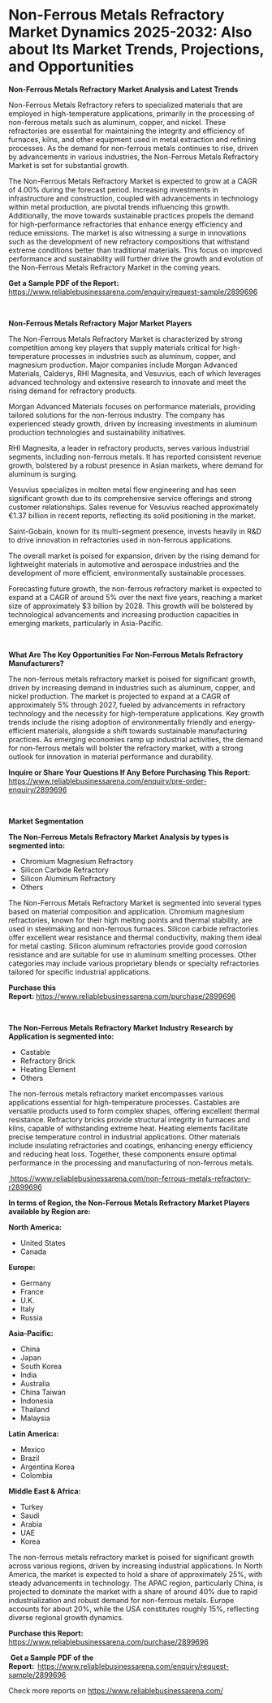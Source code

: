 <p><h1>Non-Ferrous Metals Refractory Market Dynamics 2025-2032: Also about Its Market Trends, Projections, and Opportunities</h1></p><p><strong>Non-Ferrous Metals Refractory Market Analysis and Latest Trends</strong></p>
<p><p>Non-Ferrous Metals Refractory refers to specialized materials that are employed in high-temperature applications, primarily in the processing of non-ferrous metals such as aluminum, copper, and nickel. These refractories are essential for maintaining the integrity and efficiency of furnaces, kilns, and other equipment used in metal extraction and refining processes. As the demand for non-ferrous metals continues to rise, driven by advancements in various industries, the Non-Ferrous Metals Refractory Market is set for substantial growth.</p><p>The Non-Ferrous Metals Refractory Market is expected to grow at a CAGR of 4.00% during the forecast period. Increasing investments in infrastructure and construction, coupled with advancements in technology within metal production, are pivotal trends influencing this growth. Additionally, the move towards sustainable practices propels the demand for high-performance refractories that enhance energy efficiency and reduce emissions. The market is also witnessing a surge in innovations such as the development of new refractory compositions that withstand extreme conditions better than traditional materials. This focus on improved performance and sustainability will further drive the growth and evolution of the Non-Ferrous Metals Refractory Market in the coming years.</p></p>
<p><strong>Get a Sample PDF of the Report:&nbsp;</strong> <a href="https://www.reliablebusinessarena.com/enquiry/request-sample/2899696?utm_campaign=3221&utm_medium=2&utm_source=Github&utm_content=ia&utm_term=16032025&utm_id=non-ferrous-metals-refractory">https://www.reliablebusinessarena.com/enquiry/request-sample/2899696</a></p>
<p>&nbsp;</p>
<p><strong>Non-Ferrous Metals Refractory Major Market Players</strong></p>
<p><p>The Non-Ferrous Metals Refractory Market is characterized by strong competition among key players that supply materials critical for high-temperature processes in industries such as aluminum, copper, and magnesium production. Major companies include Morgan Advanced Materials, Calderys, RHI Magnesita, and Vesuvius, each of which leverages advanced technology and extensive research to innovate and meet the rising demand for refractory products.</p><p>Morgan Advanced Materials focuses on performance materials, providing tailored solutions for the non-ferrous industry. The company has experienced steady growth, driven by increasing investments in aluminum production technologies and sustainability initiatives. </p><p>RHI Magnesita, a leader in refractory products, serves various industrial segments, including non-ferrous metals. It has reported consistent revenue growth, bolstered by a robust presence in Asian markets, where demand for aluminum is surging.</p><p>Vesuvius specializes in molten metal flow engineering and has seen significant growth due to its comprehensive service offerings and strong customer relationships. Sales revenue for Vesuvius reached approximately €1.37 billion in recent reports, reflecting its solid positioning in the market.</p><p>Saint-Gobain, known for its multi-segment presence, invests heavily in R&D to drive innovation in refractories used in non-ferrous applications. </p><p>The overall market is poised for expansion, driven by the rising demand for lightweight materials in automotive and aerospace industries and the development of more efficient, environmentally sustainable processes.</p><p>Forecasting future growth, the non-ferrous refractory market is expected to expand at a CAGR of around 5% over the next five years, reaching a market size of approximately $3 billion by 2028. This growth will be bolstered by technological advancements and increasing production capacities in emerging markets, particularly in Asia-Pacific.</p></p>
<p>&nbsp;</p>
<p><strong>What Are The Key Opportunities For Non-Ferrous Metals Refractory Manufacturers?</strong></p>
<p><p>The non-ferrous metals refractory market is poised for significant growth, driven by increasing demand in industries such as aluminum, copper, and nickel production. The market is projected to expand at a CAGR of approximately 5% through 2027, fueled by advancements in refractory technology and the necessity for high-temperature applications. Key growth trends include the rising adoption of environmentally friendly and energy-efficient materials, alongside a shift towards sustainable manufacturing practices. As emerging economies ramp up industrial activities, the demand for non-ferrous metals will bolster the refractory market, with a strong outlook for innovation in material performance and durability.</p></p>
<p><strong>Inquire or Share Your Questions If Any Before Purchasing This Report:</strong> <a href="https://www.reliablebusinessarena.com/enquiry/pre-order-enquiry/2899696?utm_campaign=3221&utm_medium=2&utm_source=Github&utm_content=ia&utm_term=16032025&utm_id=non-ferrous-metals-refractory">https://www.reliablebusinessarena.com/enquiry/pre-order-enquiry/2899696</a></p>
<p>&nbsp;</p>
<p><strong>Market Segmentation</strong></p>
<p><strong>The Non-Ferrous Metals Refractory Market Analysis by types is segmented into:</strong></p>
<p><ul><li>Chromium Magnesium Refractory</li><li>Silicon Carbide Refractory</li><li>Silicon Aluminum Refractory</li><li>Others</li></ul></p>
<p><p>The Non-Ferrous Metals Refractory Market is segmented into several types based on material composition and application. Chromium magnesium refractories, known for their high melting points and thermal stability, are used in steelmaking and non-ferrous furnaces. Silicon carbide refractories offer excellent wear resistance and thermal conductivity, making them ideal for metal casting. Silicon aluminum refractories provide good corrosion resistance and are suitable for use in aluminum smelting processes. Other categories may include various proprietary blends or specialty refractories tailored for specific industrial applications.</p></p>
<p><strong>Purchase this Report:&nbsp;</strong><a href="https://www.reliablebusinessarena.com/purchase/2899696?utm_campaign=3221&utm_medium=2&utm_source=Github&utm_content=ia&utm_term=16032025&utm_id=non-ferrous-metals-refractory">https://www.reliablebusinessarena.com/purchase/2899696</a></p>
<p>&nbsp;</p>
<p><strong>The Non-Ferrous Metals Refractory Market Industry Research by Application is segmented into:</strong></p>
<p><ul><li>Castable</li><li>Refractory Brick</li><li>Heating Element</li><li>Others</li></ul></p>
<p><p>The non-ferrous metals refractory market encompasses various applications essential for high-temperature processes. Castables are versatile products used to form complex shapes, offering excellent thermal resistance. Refractory bricks provide structural integrity in furnaces and kilns, capable of withstanding extreme heat. Heating elements facilitate precise temperature control in industrial applications. Other materials include insulating refractories and coatings, enhancing energy efficiency and reducing heat loss. Together, these components ensure optimal performance in the processing and manufacturing of non-ferrous metals.</p></p>
<p><a href="https://www.reliablebusinessarena.com/non-ferrous-metals-refractory-r2899696?utm_campaign=3221&utm_medium=2&utm_source=Github&utm_content=ia&utm_term=16032025&utm_id=non-ferrous-metals-refractory">&nbsp;https://www.reliablebusinessarena.com/non-ferrous-metals-refractory-r2899696</a></p>
<p><strong>In terms of Region, the Non-Ferrous Metals Refractory Market Players available by Region are:</strong></p>
<p>
    <p> <strong> North America: </strong>
        <ul>
            <li>United States</li>
            <li>Canada</li>
        </ul>
        </p> 
    <p> <strong> Europe: </strong>
        <ul>
            <li>Germany</li>
            <li>France</li>
            <li>U.K.</li>
            <li>Italy</li>
            <li>Russia</li>
        </ul>
        </p> 
    <p> <strong> Asia-Pacific: </strong>
        <ul>
            <li>China</li>
            <li>Japan</li>
            <li>South Korea</li>
            <li>India</li>
            <li>Australia</li>
            <li>China Taiwan</li>
            <li>Indonesia</li>
            <li>Thailand</li>
            <li>Malaysia</li>
        </ul>
        </p> 
    <p> <strong> Latin America: </strong>
        <ul>
            <li>Mexico</li>
            <li>Brazil</li>
            <li>Argentina Korea</li>
            <li>Colombia</li>
        </ul>
        </p> 
    <p> <strong> Middle East & Africa: </strong>
        <ul>
            <li>Turkey</li>
            <li>Saudi</li>
            <li>Arabia</li>
            <li>UAE</li>
            <li>Korea</li>
        </ul>
    </p>
    </p>
<p><p>The non-ferrous metals refractory market is poised for significant growth across various regions, driven by increasing industrial applications. In North America, the market is expected to hold a share of approximately 25%, with steady advancements in technology. The APAC region, particularly China, is projected to dominate the market with a share of around 40% due to rapid industrialization and robust demand for non-ferrous metals. Europe accounts for about 20%, while the USA constitutes roughly 15%, reflecting diverse regional growth dynamics.</p></p>
<p><strong>Purchase this Report: </strong><a href="https://www.reliablebusinessarena.com/purchase/2899696?utm_campaign=3221&utm_medium=2&utm_source=Github&utm_content=ia&utm_term=16032025&utm_id=non-ferrous-metals-refractory">https://www.reliablebusinessarena.com/purchase/2899696</a></p>
<p>&nbsp;<strong>Get a Sample PDF of the Report:&nbsp;&nbsp;</strong><a href="https://www.reliablebusinessarena.com/enquiry/request-sample/2899696?utm_campaign=3221&utm_medium=2&utm_source=Github&utm_content=ia&utm_term=16032025&utm_id=non-ferrous-metals-refractory">https://www.reliablebusinessarena.com/enquiry/request-sample/2899696</a></p>
<p><strong></strong></p>
<p>Check more reports on <a href="https://www.reliablebusinessarena.com/?utm_campaign=3221&utm_medium=2&utm_source=Github&utm_content=ia&utm_term=16032025&utm_id=non-ferrous-metals-refractory">https://www.reliablebusinessarena.com/</a></p>